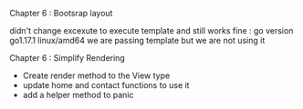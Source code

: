Chapter 6 : Bootsrap layout 

didn't change excexute to execute template and still works fine :
go version go1.17.1 linux/amd64
we are passing template but we are not using it 

Chapter 6 : Simplify Rendering

- Create render method to the View type
- update home and contact functions to use it
- add a helper method to panic 